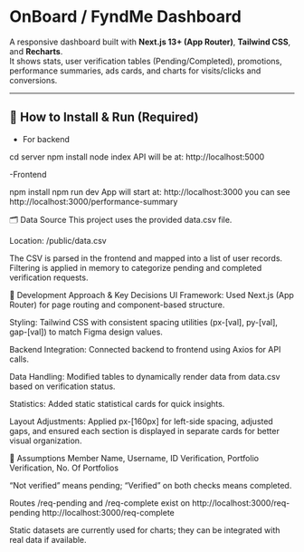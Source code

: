 # OnBoard / FyndMe Dashboard

A responsive dashboard built with **Next.js 13+ (App Router)**, **Tailwind CSS**, and **Recharts**.  
It shows stats, user verification tables (Pending/Completed), promotions, performance summaries, ads cards, and charts for visits/clicks and conversions.

---

## 🔧 How to Install & Run (Required)
- For backend

cd server
npm install
node index
API will be at: http://localhost:5000

-Frontend

npm install
npm run dev
App will start at: http://localhost:3000
you can see http://localhost:3000/performance-summary



🗂 Data Source
This project uses the provided data.csv file.

Location: /public/data.csv

The CSV is parsed in the frontend and mapped into a list of user records.
Filtering is applied in memory to categorize pending and completed verification requests.


🧠 Development Approach & Key Decisions
UI Framework: Used Next.js (App Router) for page routing and component-based structure.

Styling: Tailwind CSS with consistent spacing utilities (px-[val], py-[val], gap-[val]) to match Figma design values.

Backend Integration: Connected backend to frontend using Axios for API calls.

Data Handling: Modified tables to dynamically render data from data.csv based on verification status.

Statistics: Added static statistical cards for quick insights.

Layout Adjustments: Applied px-[160px] for left-side spacing, adjusted gaps, and ensured each section is displayed in separate cards for better visual organization.


📌 Assumptions
Member Name, Username, ID Verification, Portfolio Verification, No. Of Portfolios

“Not verified” means pending; “Verified” on both checks means completed.

Routes /req-pending and /req-complete exist  on  http://localhost:3000/req-pending
http://localhost:3000/req-complete

Static datasets are currently used for charts; they can be integrated with real data if available.

